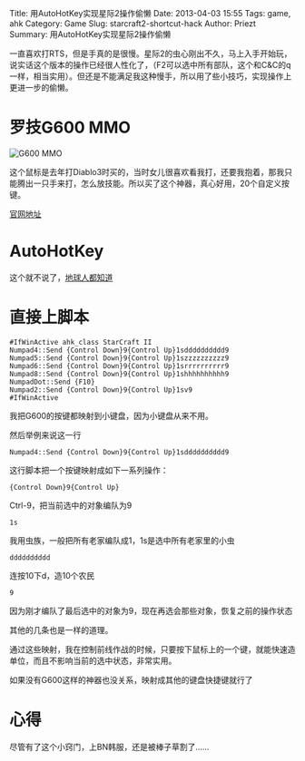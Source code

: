 Title: 用AutoHotKey实现星际2操作偷懒
Date: 2013-04-03 15:55
Tags: game, ahk
Category: Game
Slug: starcraft2-shortcut-hack
Author: Priezt
Summary: 用AutoHotKey实现星际2操作偷懒

一直喜欢打RTS，但是手真的是很慢。星际2的虫心刚出不久，马上入手开始玩，说实话这个版本的操作已经很人性化了，（F2可以选中所有部队，这个和C&C的q一样，相当实用）。但还是不能满足我这种慢手，所以用了些小技巧，实现操作上更进一步的偷懒。

# 罗技G600 MMO
![G600 MMO](/blog/static/images/g600.jpg)

这个鼠标是去年打Diablo3时买的，当时女儿很喜欢看我打，还要我抱着，那我只能腾出一只手来打，怎么放技能。所以买了这个神器，真心好用，20个自定义按键。

[官网地址](http://www.logitech.com/zh-tw/product/g600-mmo-gaming-mouse)

# AutoHotKey
这个就不说了，[地球人都知道](http://www.autohotkey.com/)

# 直接上脚本
```
#IfWinActive ahk_class StarCraft II
Numpad4::Send {Control Down}9{Control Up}1sdddddddddd9
Numpad5::Send {Control Down}9{Control Up}1szzzzzzzzzz9
Numpad6::Send {Control Down}9{Control Up}1srrrrrrrrrr9
Numpad8::Send {Control Down}9{Control Up}1shhhhhhhhhh9
NumpadDot::Send {F10}
Numpad2::Send {Control Down}9{Control Up}1sv9
#IfWinActive
```

我把G600的按键都映射到小键盘，因为小键盘从来不用。

然后举例来说这一行
```
Numpad4::Send {Control Down}9{Control Up}1sdddddddddd9
```
这行脚本把一个按键映射成如下一系列操作：
```
{Control Down}9{Control Up}
```
Ctrl-9，把当前选中的对象编队为9
```
1s
```
我用虫族，一般把所有老家编队成1，1s是选中所有老家里的小虫
```
dddddddddd
```
连按10下d，造10个农民
```
9
```
因为刚才编队了最后选中的对象为9，现在再选会那些对象，恢复之前的操作状态

其他的几条也是一样的道理。

通过这些映射，我在控制前线作战的时候，只要按下鼠标上的一个键，就能快速造单位，而且不影响当前的选中状态，非常实用。

如果没有G600这样的神器也没关系，映射成其他的键盘快捷键就行了

# 心得
尽管有了这个小窍门，上BN韩服，还是被棒子草割了......
